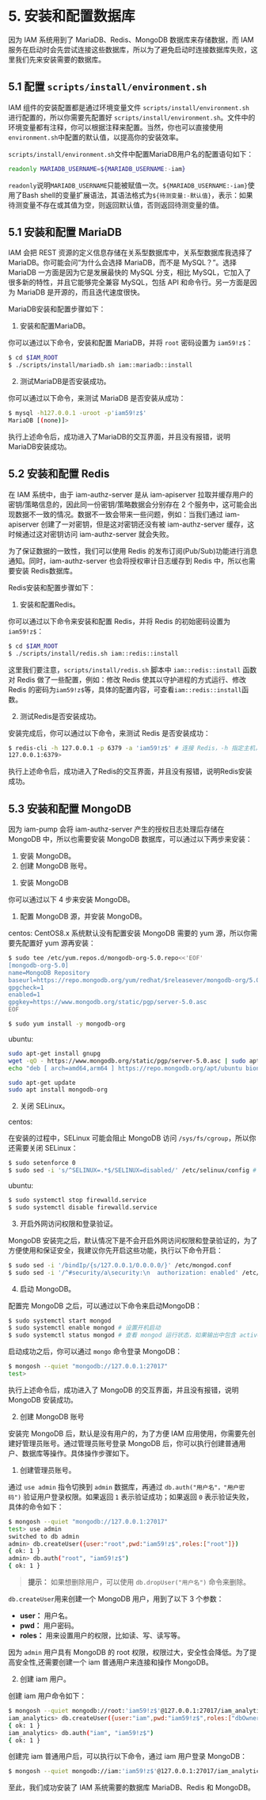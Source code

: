 # 5. 安装和配置数据库

因为 IAM 系统用到了 MariaDB、Redis、MongoDB 数据库来存储数据，而 IAM 服务在启动时会先尝试连接这些数据库，所以为了避免启动时连接数据库失败，这里我们先来安装需要的数据库。

## 5.1 配置 `scripts/install/environment.sh`

IAM 组件的安装配置都是通过环境变量文件 `scripts/install/environment.sh` 进行配置的，所以你需要先配置好 `scripts/install/environment.sh`。文件中的环境变量都有注释，你可以根据注释来配置。当然，你也可以直接使用`environment.sh`中配置的默认值，以提高你的安装效率。

`scripts/install/environment.sh`文件中配置MariaDB用户名的配置语句如下：

```bash
readonly MARIADB_USERNAME=${MARIADB_USERNAME:-iam}
```

`readonly`说明`MARIADB_USERNAME`只能被赋值一次。`${MARIADB_USERNAME:-iam}`使用了Bash shell的变量扩展语法，其语法格式为`${待测变量:-默认值}`，表示：如果待测变量不存在或其值为空，则返回默认值，否则返回待测变量的值。

## 5.1 安装和配置 MariaDB

IAM 会把 REST 资源的定义信息存储在关系型数据库中，关系型数据库我选择了 MariaDB。你可能会问“为什么会选择 MariaDB，而不是 MySQL？”。选择 MariaDB 一方面是因为它是发展最快的 MySQL 分支，相比 MySQL，它加入了很多新的特性，并且它能够完全兼容 MySQL，包括 API 和命令行。另一方面是因为 MariaDB 是开源的，而且迭代速度很快。

MariaDB安装和配置步骤如下：

1) 安装和配置MariaDB。

你可以通过以下命令，安装和配置 MariaDB，并将 `root` 密码设置为 `iam59!z$`：


```bash
$ cd $IAM_ROOT
$ ./scripts/install/mariadb.sh iam::mariadb::install
```

2) 测试MariaDB是否安装成功。

你可以通过以下命令，来测试 MariaDB 是否安装从成功：

```bash
$ mysql -h127.0.0.1 -uroot -p'iam59!z$'
MariaDB [(none)]>
```

执行上述命令后，成功进入了MariaDB的交互界面，并且没有报错，说明MariaDB安装成功。

## 5.2 安装和配置 Redis

在 IAM 系统中，由于 iam-authz-server 是从 iam-apiserver 拉取并缓存用户的密钥/策略信息的，因此同一份密钥/策略数据会分别存在 2 个服务中，这可能会出现数据不一致的情况。数据不一致会带来一些问题，例如：当我们通过 iam-apiserver 创建了一对密钥，但是这对密钥还没有被 iam-authz-server 缓存，这时候通过这对密钥访问 iam-authz-server 就会失败。

为了保证数据的一致性，我们可以使用 Redis 的发布订阅(Pub/Sub)功能进行消息通知。同时，iam-authz-server 也会将授权审计日志缓存到 Redis 中，所以也需要安装 Redis数据库。

Redis安装和配置步骤如下：

1) 安装和配置Redis。

你可以通过以下命令来安装和配置 Redis，并将 Redis 的初始密码设置为 `iam59!z$`：

```bash
$ cd $IAM_ROOT
$ ./scripts/install/redis.sh iam::redis::install
```

这里我们要注意，`scripts/install/redis.sh` 脚本中 `iam::redis::install` 函数对 Redis 做了一些配置，例如：修改 Redis 使其以守护进程的方式运行、修改 Redis 的密码为`iam59!z$`等，具体的配置内容，可查看`iam::redis::install`函数。

2) 测试Redis是否安装成功。

安装完成后，你可以通过以下命令，来测试 Redis 是否安装成功：

```bash
$ redis-cli -h 127.0.0.1 -p 6379 -a 'iam59!z$' # 连接 Redis，-h 指定主机，-p 指定监听端口，-a 指定登录密码
127.0.0.1:6379>
```

执行上述命令后，成功进入了Redis的交互界面，并且没有报错，说明Redis安装成功。

## 5.3 安装和配置 MongoDB

因为 iam-pump 会将 iam-authz-server 产生的授权日志处理后存储在 MongoDB 中，所以也需要安装 MongoDB 数据库，可以通过以下两步来安装：

1) 安装 MongoDB。
2) 创建 MongoDB 账号。

1. 安装 MongoDB

你可以通过以下 4 步来安装 MongoDB。

1) 配置 MongoDB 源，并安装 MongoDB。

centos:
CentOS8.x 系统默认没有配置安装 MongoDB 需要的 yum 源，所以你需要先配置好 yum 源再安装：

```bash
$ sudo tee /etc/yum.repos.d/mongodb-org-5.0.repo<<'EOF'
[mongodb-org-5.0]
name=MongoDB Repository
baseurl=https://repo.mongodb.org/yum/redhat/$releasever/mongodb-org/5.0/x86_64/
gpgcheck=1
enabled=1
gpgkey=https://www.mongodb.org/static/pgp/server-5.0.asc
EOF

$ sudo yum install -y mongodb-org
```

ubuntu:

```bash
sudo apt-get install gnupg
wget -qO - https://www.mongodb.org/static/pgp/server-5.0.asc | sudo apt-key add -
echo "deb [ arch=amd64,arm64 ] https://repo.mongodb.org/apt/ubuntu bionic/mongodb-org/5.0 multiverse" | sudo tee /etc/apt/sources.list.d/mongodb-org-5.0.list

sudo apt-get update
sudo apt install mongodb-org
```

2) 关闭 SELinux。

centos:

在安装的过程中，SELinux 可能会阻止 MongoDB 访问 `/sys/fs/cgroup`，所以你还需要关闭 SELinux：

```bash
$ sudo setenforce 0
$ sudo sed -i 's/^SELINUX=.*$/SELINUX=disabled/' /etc/selinux/config # 永久关闭 SELINUX
```

ubuntu:

```bash
$ sudo systemctl stop firewalld.service
$ sudo systemctl disable firewalld.service
```

3) 开启外网访问权限和登录验证。

MongoDB 安装完之后，默认情况下是不会开启外网访问权限和登录验证的，为了方便使用和保证安全，我建议你先开启这些功能，执行以下命令开启：

```bash
$ sudo sed -i '/bindIp/{s/127.0.0.1/0.0.0.0/}' /etc/mongod.conf
$ sudo sed -i '/^#security/a\security:\n  authorization: enabled' /etc/mongod.conf
```
4) 启动 MongoDB。

配置完 MongoDB 之后，可以通过以下命令来启动MongoDB：

```bash
$ sudo systemctl start mongod
$ sudo systemctl enable mongod # 设置开机启动
$ sudo systemctl status mongod # 查看 mongod 运行状态，如果输出中包含 active (running)字样说明 mongod 成功启动。
```

启动成功之后，你可以通过 `mongo` 命令登录 MongoDB：

```bash
$ mongosh --quiet "mongodb://127.0.0.1:27017"
test>
```

执行上述命令后，成功进入了 MongoDB 的交互界面，并且没有报错，说明 MongoDB 安装成功。

2. 创建 MongoDB 账号

安装完 MongoDB 后，默认是没有用户的，为了方便 IAM 应用使用，你需要先创建好管理员账号。通过管理员账号登录 MongoDB 后，你可以执行创建普通用户、数据库等操作。具体操作步骤如下。

1) 创建管理员账号。

通过 `use admin` 指令切换到 `admin` 数据库，再通过 `db.auth("用户名"，"用户密码")` 验证用户登录权限。如果返回 `1` 表示验证成功；如果返回 `0` 表示验证失败，具体的命令如下：

```bash
$ mongosh --quiet "mongodb://127.0.0.1:27017"
test> use admin
switched to db admin
admin> db.createUser({user:"root",pwd:"iam59!z$",roles:["root"]})
{ ok: 1 }
admin> db.auth("root", "iam59!z$")
{ ok: 1 }
```
> **提示：** 如果想删除用户，可以使用 `db.dropUser("用户名")` 命令来删除。

`db.createUser`用来创建一个 MongoDB 用户，用到了以下 3 个参数：
- **user：** 用户名。
- **pwd：** 用户密码。
- **roles：** 用来设置用户的权限，比如读、写、读写等。

因为 `admin` 用户具有 MongoDB 的 root 权限，权限过大，安全性会降低。为了提高安全性,还需要创建一个 iam 普通用户来连接和操作 MongoDB。

2) 创建 iam 用户。

创建 iam 用户命令如下：

```bash
$ mongosh --quiet mongodb://root:'iam59!z$'@127.0.0.1:27017/iam_analytics?authSource=admin # 用管理员账户连接 MongoDB
iam_analytics> db.createUser({user:"iam",pwd:"iam59!z$",roles:["dbOwner"]})
{ ok: 1 }
iam_analytics> db.auth("iam", "iam59!z$")
{ ok: 1 }
```

创建完 iam 普通用户后，可以执行以下命令，通过 iam 用户登录 MongoDB：

```bash
$ mongosh --quiet mongodb://iam:'iam59!z$'@127.0.0.1:27017/iam_analytics?authSource=iam_analytics
```

至此，我们成功安装了 IAM 系统需要的数据库 MariaDB、Redis 和 MongoDB。
